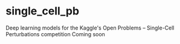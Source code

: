 # single_cell_pb
Deep learning models for the Kaggle's Open Problems – Single-Cell Perturbations competition
Coming soon
